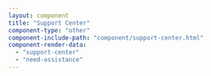 ```yaml
---
layout: component
title: "Support Center"
component-type: "other"
component-include-path: "component/support-center.html"
component-render-data:
  - "support-center"
  - "need-assistance"
---
```


